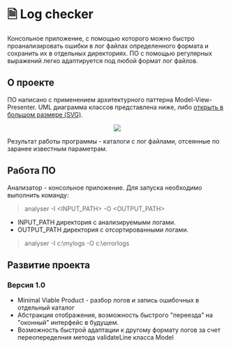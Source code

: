# 🗎 Log checker
Консольное приложение, с помощью которого можно быстро проанализировать ошибки в лог файлах определенного формата и сохранить их в отдельных директориях. 
ПО с помощью регулярных выражений легко адаптируется под любой формат лог файлов.

## О проекте

ПО написано с применением архитектурного паттерна Model-View-Presenter. 
UML диаграмма классов представлена ниже, либо [открыть в большом размере (SVG)](https://raw.githubusercontent.com/RNOVOSELOV/sources_analyzer/main/images/UML.svg).

<p align="center">
  <img src="https://github.com/RNOVOSELOV/sources_analyzer/blob/main/images/UML.svg"/>
</p>

Результат работы программы - каталоги с лог файлами, отсеянные по заранее известным параметрам.

## Работа ПО
Анализатор - консольное приложение. Для запуска необходимо выполнить команду:
> analyser -I \<INPUT_PATH\> -O \<OUTPUT_PATH\>

- INPUT_PATH директория с анализируемыми логами. 
- OUTPUT_PATH директория с отсортированными логами.

> analyser -I c:\mylogs -O c:\errorlogs

## Развитие проекта

### Версия 1.0

- Minimal Viable Product - разбор логов и запись ошибочных в отдельный каталог
- Абстракция отображения, возможность быстрого "переезда" на "оконный" интерфейс в будущем.
- Возможность быстрой адаптации к другому формату логов за счет переопеределния метода validateLine класса Model

